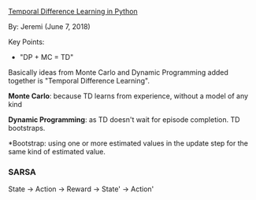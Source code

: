 [Temporal Difference Learning in Python](https://harderchoices.com/2018/06/07/temporal-difference-learning-in-python/)

By: Jeremi (June 7, 2018)

Key Points:

- "DP + MC = TD"

Basically ideas from Monte Carlo and Dynamic Programming added together is "Temporal Difference Learning".

__Monte Carlo__: because TD learns from experience, without a model of any kind

__Dynamic Programming__: as TD doesn't wait for episode completion. TD bootstraps.

*Bootstrap: using one or more estimated values in the update step for the same kind of estimated value.

### SARSA

State -> Action -> Reward -> State' -> Action'


